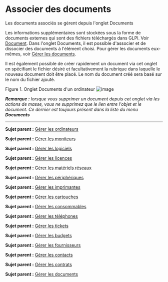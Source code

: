 Associer des documents
======================

Les documents associés se gèrent depuis l'onglet Documents

Les informations supplémentaires sont stockées sous la forme de documents externes qui sont des fichiers téléchargés dans GLPI. Voir [Document](glossary/document.html). Dans l'onglet Documents, il est
possible d'associer et de dissocier des documents à l'élément choisi.
Pour gérer les documents eux-mêmes, voir [Gérer les documents](management_document.html "Les documents sont gérés depuis le menu Gestion > Documents").

Il est également possible de créer rapidement un document via cet onglet en spécifiant le fichier désiré et facultativement la rubrique dans laquelle le nouveau document doit être placé. Le nom du document créé
sera basé sur le nom du fichier ajouté.

Figure 1. Onglet Documents d'un ordinateur
![image](docs/image/document_item.png)

***Remarque :*** *lorsque vous supprimer un document depuis cet onglet via les actions de masse, vous ne supprimez que le lien entre l'objet et le document. Ce dernier est toujours présent dans la liste du menu* ***Documents***

-------
**Sujet parent :** [Gérer les ordinateurs](index.php?fr/03_Module_Parc/02_Ordinateurs/01_Gérer_les_ordinateurs.md "Les ordinateurs se gèrent depuis le menu Parc > Ordinateurs")

**Sujet parent :** [Gérer les moniteurs](index.php?fr/03_Module_Parc/03_Moniteurs.md "Les moniteurs se gèrent depuis le menu Parc > Moniteurs")

**Sujet parent :** [Gérer les logiciels](index.php?fr/03_Module_Parc/04_Logiciels/01_Logiciels.md "Les logiciels se gèrent depuis le menu Parc > Logiciel")

**Sujet parent :** [Gérer les licences](index.php?fr/03_Module_Parc/04_Logiciels/02_Onglet_Licences.md "Les logiciels se gèrent depuis le menu Parc > Logiciel")

**Sujet parent :** [Gérer les matériels réseaux](index.php?fr/03_Module_Parc/05_Matériels_réseaux.md "Les matériels réseaux se gèrent depuis le menu Parc > Réseaux")

**Sujet parent :** [Gérer les périphériques](index.php?fr/03_Module_Parc/06_Périphériques.md "Les périphériques se gèrent depuis le menu Parc > Périphériques")

**Sujet parent :** [Gérer les imprimantes](index.php?fr/03_Module_Parc/07_Imprimantes.md "Les imprimantes se gèrent depuis le menu Parc > Imprimantes")

**Sujet parent :** [Gérer les cartouches](index.php?fr/03_Module_Parc/08_Cartouches.md "Les cartouches dans GLPI, caractéristiques et utilisation")

**Sujet parent :** [Gérer les consommables](index.php?fr/03_Module_Parc/09_Consommables.md "Les consommables se gèrent depuis le menu Parc > Consommables")

**Sujet parent :** [Gérer les téléphones](index.php?fr/03_Module_Parc/10_Téléphones.md "Les téléphones se gèrent depuis le menu Parc > Téléphones ;")

**Sujet parent :** [Gérer les
tickets](../glpi/helpdesk_ticket.html "Les tickets dans GLPI, caractéristiques et utilisation")

**Sujet parent :** [Gérer les budgets](index.php?fr/05_Module_Gestion/02_Budgets.md "Les budgets sont gérés depuis le menu Gestion > Budgets")

**Sujet parent :** [Gérer les fournisseurs](index.php?fr/05_Module_Gestion/03_Fournisseurs.md "Les fournisseurs sont gérés depuis le menu Gestion > Fournisseurs")

**Sujet parent :** [Gérer les contacts](index.php?fr/05_Module_Gestion/04_Contacts.md "Les contacts sont gérés depuis le menu Gestion > Contacts")

**Sujet parent :** [Gérer les contrats](index.php?fr/05_Module_Gestion/05_Contrats.md "Les contrats sont gérés depuis le menu Gestion > Contrats")

**Sujet parent :** [Gérer les documents](index.php?fr/05_Module_Gestion/06_Documents.md "Les documents sont gérés depuis le menu Gestion > Documents")
